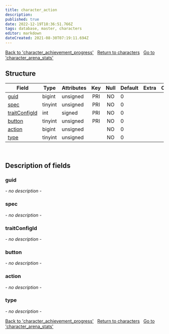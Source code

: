 ```yaml
---
title: character_action
description: 
published: true
date: 2022-12-19T18:36:51.766Z
tags: database, master, characters
editor: markdown
dateCreated: 2021-08-30T07:19:11.694Z
---
```


<a href="https://trinitycore.info/en/database/master/characters/character_achievement_progress" class="mt-5 v-btn v-btn--depressed v-btn--flat v-btn--outlined theme--light v-size--default darkblue--text text--lighten-3"><span class="v-btn__content"><i aria-hidden="true" class="v-icon notranslate v-icon--left mdi mdi-arrow-left theme--light"></i><span>Back to 'character_achievement_progress'</span></span></a>&nbsp;&nbsp;&nbsp;<a href="https://trinitycore.info/en/database/master/characters/home" class="mt-5 v-btn v-btn--depressed v-btn--flat v-btn--outlined theme--light v-size--default darkblue--text text--lighten-3"><span class="v-btn__content"><i aria-hidden="true" class="v-icon notranslate v-icon--left mdi mdi-home-outline theme--light"></i><span>Return to characters</span></span></a>&nbsp;&nbsp;&nbsp;<a href="https://trinitycore.info/en/database/master/characters/character_arena_stats" class="mt-5 v-btn v-btn--depressed v-btn--flat v-btn--outlined theme--light v-size--default darkblue--text text--lighten-3"><span class="v-btn__content"><span>Go to 'character_arena_stats'</span><i aria-hidden="true" class="v-icon notranslate v-icon--right mdi mdi-arrow-right theme--light"></i></span></a>

## Structure

| Field | Type | Attributes | Key | Null | Default | Extra | Comment |
| --- | --- | --- | :---: | :---: | --- | --- | --- |
| [guid](#guid) | bigint | unsigned | PRI | NO | 0 |  |  |
| [spec](#spec) | tinyint | unsigned | PRI | NO | 0 |  |  |
| [traitConfigId](#traitconfigid) | int | signed | PRI | NO | 0 |  |  |
| [button](#button) | tinyint | unsigned | PRI | NO | 0 |  |  |
| [action](#action-alt) | bigint | unsigned |  | NO | 0 |  |  |
| [type](#type) | tinyint | unsigned |  | NO | 0 |  |  |
&nbsp;
## Description of fields

### guid
*- no description -*
&nbsp;

### spec
*- no description -*
&nbsp;

### traitConfigId
*- no description -*
&nbsp;

### button
*- no description -*
&nbsp;

### action <!-- {#action-alt} -->
*- no description -*
&nbsp;

### type
*- no description -*
&nbsp;

<a href="https://trinitycore.info/en/database/master/characters/character_achievement_progress" class="mt-5 v-btn v-btn--depressed v-btn--flat v-btn--outlined theme--light v-size--default darkblue--text text--lighten-3"><span class="v-btn__content"><i aria-hidden="true" class="v-icon notranslate v-icon--left mdi mdi-arrow-left theme--light"></i><span>Back to 'character_achievement_progress'</span></span></a>&nbsp;&nbsp;&nbsp;<a href="https://trinitycore.info/en/database/master/characters/home" class="mt-5 v-btn v-btn--depressed v-btn--flat v-btn--outlined theme--light v-size--default darkblue--text text--lighten-3"><span class="v-btn__content"><i aria-hidden="true" class="v-icon notranslate v-icon--left mdi mdi-home-outline theme--light"></i><span>Return to characters</span></span></a>&nbsp;&nbsp;&nbsp;<a href="https://trinitycore.info/en/database/master/characters/character_arena_stats" class="mt-5 v-btn v-btn--depressed v-btn--flat v-btn--outlined theme--light v-size--default darkblue--text text--lighten-3"><span class="v-btn__content"><span>Go to 'character_arena_stats'</span><i aria-hidden="true" class="v-icon notranslate v-icon--right mdi mdi-arrow-right theme--light"></i></span></a>
